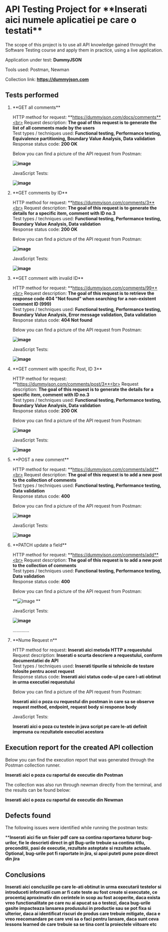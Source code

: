<h1>API Testing Project for **Inserati aici numele aplicatiei pe care o testati**</h1>

The scope of this project is to use all  API knowledge gained throught the Software Testing course and apply them in practice, using a live application.

Application under test: **DummyJSON**

Tools used: Postman, Newman

Collection link: **https://dummyjson.com**

<h2>Tests performed</h2>

<ol>
<li>**GET all comments**</li>

HTTP method for request: **https://dummyjson.com/docs/comments**<br>
Request description: **The goal of this request is to generate the list of all comments made by the users**<br>
Test types / techniques used: **Functional testing, Performance testing, Equivalence partitioning, Boundary Value Analysis, Data validation**<br>
Response status code: **200 OK**<br>

Below you can find a picture of the API request from Postman:<br>

**![image](https://github.com/user-attachments/assets/33d7a171-d5d7-49a6-931e-5bac3bc4a9bb)**<br>

JavaScript Tests:

**![image](https://github.com/user-attachments/assets/cd8b37e3-48c5-4ce7-9131-28f4b29aba10)**<br>

<li>**GET comments by ID**</li>

HTTP method for request: **https://dummyjson.com/comments/3**<br>
Request description: **The goal of this request is to generate the details for a specific item, comment with ID no.3**<br>
Test types / techniques used: **Functional testing, Performance testing, Boundary Value Analysis, Data validation**<br>
Response status code: **200 OK**<br>

Below you can find a picture of the API request from Postman:<br>

**![image](https://github.com/user-attachments/assets/e009901d-2139-4ea2-a52b-0032ebbd6899)**<br>

JavaScript Tests:

**![image](https://github.com/user-attachments/assets/16efe758-1647-4350-a095-5d62bb19bf7e)**<br>

<li>**GET comment with invalid ID**</li>

HTTP method for request: **https://dummyjson.com/comments/99**<br>
Request description: **The goal of this request is to retrieve the response code 404 "Not found" when searching for a non-existent comment ID (999)**<br>
Test types / techniques used: **Functional testing, Performance testing, Boundary Value Analysis, Error message validation, Data validation**<br>
Response status code: **404 Not found**<br>

Below you can find a picture of the API request from Postman:<br>

**![image](https://github.com/user-attachments/assets/244e3cf5-496e-4257-841a-edf935dbc2fc)**<br>

JavaScript Tests:

**![image](https://github.com/user-attachments/assets/2ecd43a4-877e-4d57-8fe7-4fa8fc9bcaa5)**<br>

<li>**GET comment with specific Post, ID 3**</li>

HTTP method for request: **https://dummyjson.com/comments/post/3**<br>
Request description: **The goal of this request is to generate the details for a specific item, comment with ID no.3**<br>
Test types / techniques used: **Functional testing, Performance testing, Boundary Value Analysis, Data validation**<br>
Response status code: **200 OK**<br>

Below you can find a picture of the API request from Postman:<br>

**![image](https://github.com/user-attachments/assets/e009901d-2139-4ea2-a52b-0032ebbd6899)**<br>

JavaScript Tests:

**![image](https://github.com/user-attachments/assets/16efe758-1647-4350-a095-5d62bb19bf7e)**<br>

<li>**POST a new comment**</li>

HTTP method for request: **https://dummyjson.com/comments/add**<br>
Request description: **The goal of this request is to add a new post to the collection of comments**<br>
Test types / techniques used: **Functional testing, Performance testing, Data validation**<br>
Response status code: **400**<br>

Below you can find a picture of the API request from Postman:<br>

**![image](https://github.com/user-attachments/assets/a2acb249-c7b9-42bf-b64b-18f3dd1d355e)**<br>

JavaScript Tests:

**![image](https://github.com/user-attachments/assets/3e9ba5ad-c8c5-4f06-8176-10a46d02926a)**<br>

<li>**PATCH update a field**</li>

HTTP method for request: **https://dummyjson.com/comments/add**<br>
Request description: **The goal of this request is to add a new post to the collection of comments**<br>
Test types / techniques used: **Functional testing, Performance testing, Data validation**<br>
Response status code: **400**<br>

Below you can find a picture of the API request from Postman:<br>

**![image](https://github.com/user-attachments/assets/426e7bad-ac57-403b-92a6-1cd9b917ea8d)
**<br>

JavaScript Tests:

**![image](https://github.com/user-attachments/assets/bb84d9d1-7fd9-4228-98db-d56d6424a2df)**<br>

.............

<li>**Nume Request n**</li>

HTTP method for request: **Inserati aici metoda HTTP a requestului**<br>
Request description: **Inserati o scurta descriere a requestului, conform documentatiei de API**<br>
Test types / techniques used: **Inserati tipurile si tehnicile de testare folosite pentru acest request**<br>
Response status code: **Inserati aici status code-ul pe care l-ati obtinut in urma executiei requestului**<br>

Below you can find a picture of the API request from Postman:<br>

**Inserati aici o poza cu requestul din postman in care sa se observe request method, endpoint, request body si response body**<br>

JavaScript Tests:

**Inserati aici o poza cu testele in java script pe care le-ati definit impreuna cu rezultatele executiei acestora**<br>

</ol>

<h2>Execution report for the created API collection </h2>

Below you can find the execution report that was generated through the Postman collection runner. <br>

**Inserati aici o poza cu raportul de executie din Postman**<br>

The collection was also run through newman directly from the terminal, and the results can be found below:<br>

**Inserati aici o poza cu raportul de executie din Newman**<br>

<h2>Defects found</h2>

The following issues were identified while running the postman tests:<br>

****Inserati aici fie un fisier pdf care sa contina raportarea tuturor bug-urilor, fie le descrieti direct in git
Bug-urile trebuie sa contina titlu, preconditii, pasi de executie, rezultate asteptate si rezultate actuale.
Optional, bug-urile pot fi raportate in jira, si apoi puteti pune poze direct din jira**

<h2>Conclusions</h2>

**Inserati aici concluziile pe care le-ati obtinut in urma executarii testelor  si introduceti informatii cum ar fi cate teste au fost create si executate, ce procentaj aproximativ din cerintele in scop au fost acoperite, daca exista vreo functionalitate pe care nu ai apucat sa o testezi, daca bug-urile gasite impacteaza lansarea produsului in productie sau se pot fixa si ulterior, daca ai identificat riscuri de produs care trebuie mitigate, daca e vreo reecomandare pe care vrei sa o faci pentru lansare, daca sunt ceva lessons learned de care trebuie sa se tina cont la proiectele viitoare etc**


